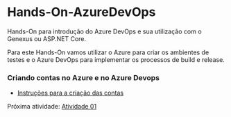 # Hands-On-AzureDevOps

Hands-On para introdução do Azure DevOps e sua utilização com o Genexus ou ASP.NET Core.

Para este Hands-On vamos utilizar o Azure para criar os ambientes de testes e o Azure DevOps para implementar os processos de build e release. 

### Criando contas no Azure e no Azure Devops

- [Instruções para a criação das contas](pdfs/Contas_Azure_e_Azure_DevOps.pdf)

Próxima atividade: [Atividade 01](atividades/01-atividade.md)
